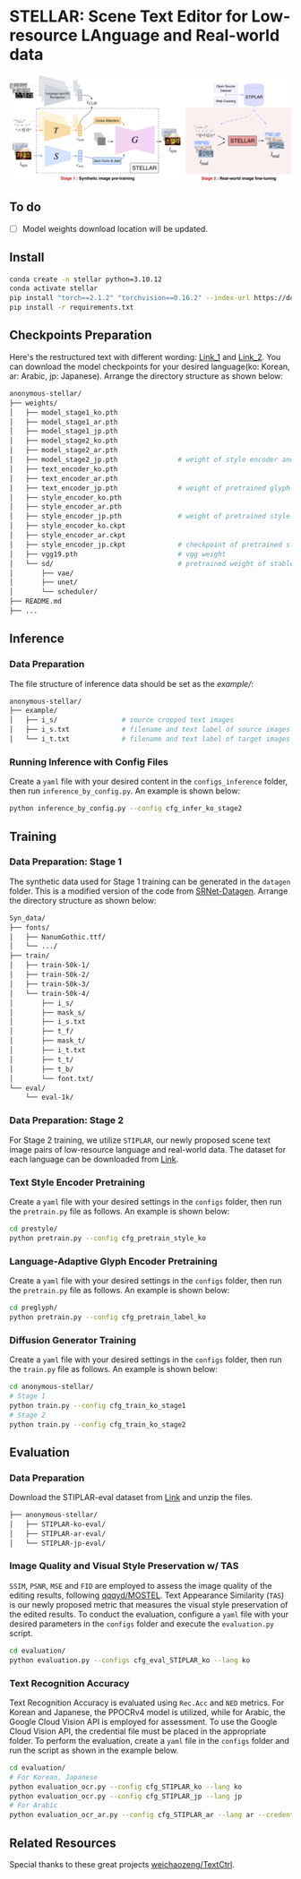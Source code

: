 # STELLAR: Scene Text Editor for Low-resource LAnguage and Real-world data

![Main_STELLAR](figs/main_stellar.png)

## To do
- [ ] Model weights download location will be updated.

## Install
```bash
conda create -n stellar python=3.10.12
conda activate stellar
pip install "torch==2.1.2" "torchvision==0.16.2" --index-url https://download.pytorch.org/whl/cu121
pip install -r requirements.txt
```

## Checkpoints Preparation
Here's the restructured text with different wording: [Link_1](https://drive.google.com/drive/folders/1xjD5EdUonqyDLDtst-58qfQOX9nwloMA?usp=sharing) and [Link_2](https://huggingface.co/stable-diffusion-v1-5/stable-diffusion-v1-5). You can download the model checkpoints for your desired language(ko: Korean, ar: Arabic, jp: Japanese). Arrange the directory structure as shown below:
```bash
anonymous-stellar/
├── weights/
│   ├── model_stage1_ko.pth
│   ├── model_stage1_ar.pth
│   ├── model_stage1_jp.pth
│   ├── model_stage2_ko.pth
│   ├── model_stage2_ar.pth
│   ├── model_stage2_jp.pth               # weight of style encoder and unet 
│   ├── text_encoder_ko.pth
│   ├── text_encoder_ar.pth
│   ├── text_encoder_jp.pth               # weight of pretrained glyph encoder
│   ├── style_encoder_ko.pth
│   ├── style_encoder_ar.pth
│   ├── style_encoder_jp.pth              # weight of pretrained style encoder
│   ├── style_encoder_ko.ckpt
│   ├── style_encoder_ar.ckpt
│   ├── style_encoder_jp.ckpt             # checkpoint of pretrained style encoder, projection layer and heads (for evaluation with TAS)
│   ├── vgg19.pth                         # vgg weight
│   └── sd/                               # pretrained weight of stable-diffusion-v1-5
│       ├── vae/
│       ├── unet/
│       └── scheduler/ 
├── README.md
├── ...
```

## Inference
### Data Preparation
The file structure of inference data should be set as the *example/*:  
```bash
anonymous-stellar/
├── example/
│   ├── i_s/                # source cropped text images
│   ├── i_s.txt             # filename and text label of source images in i_s/
│   └── i_t.txt             # filename and text label of target images
```

### Running Inference with Config Files
Create a `yaml` file with your desired content in the `configs_inference` folder, then run `inference_by_config.py`. An example is shown below:
```bash
python inference_by_config.py --config cfg_infer_ko_stage2
```

## Training
### Data Preparation: Stage 1
The synthetic data used for Stage 1 training can be generated in the `datagen` folder. This is a modified version of the code from [SRNet-Datagen](https://github.com/youdao-ai/SRNet-Datagen). Arrange the directory structure as shown below:
```bash
Syn_data/
├── fonts/
│   ├── NanumGothic.ttf/              
│   └── .../  
├── train/
│   ├── train-50k-1/                    
│   ├── train-50k-2/            
│   ├── train-50k-3/              
│   └── train-50k-4/                     
│       ├── i_s/
│       ├── mask_s/
│       ├── i_s.txt
│       ├── t_f/
│       ├── mask_t/
│       ├── i_t.txt
│       ├── t_t/
│       ├── t_b/
│       └── font.txt/ 
└── eval/
    └── eval-1k/
```

### Data Preparation: Stage 2
For Stage 2 training, we utilize `STIPLAR`, our newly proposed scene text image pairs of low-resource language and real-world data. The dataset for each language can be downloaded from [Link](https://drive.google.com/drive/folders/1nI7SjtXikB4pkPVw7HKTop8nJOKLR3ut?usp=sharing).

### Text Style Encoder Pretraining
Create a `yaml` file with your desired settings in the `configs` folder, then run the `pretrain.py` file as follows. An example is shown below:
```bash
cd prestyle/
python pretrain.py --config cfg_pretrain_style_ko
```

### Language-Adaptive Glyph Encoder Pretraining
Create a `yaml` file with your desired settings in the `configs` folder, then run the `pretrain.py` file as follows. An example is shown below:
```bash
cd preglyph/
python pretrain.py --config cfg_pretrain_label_ko
```

### Diffusion Generator Training
Create a `yaml` file with your desired settings in the `configs` folder, then run the `train.py` file as follows. An example is shown below:
```bash
cd anonymous-stellar/
# Stage 1
python train.py --config cfg_train_ko_stage1
# Stage 2
python train.py --config cfg_train_ko_stage2
```

## Evaluation
### Data Preparation
Download the STIPLAR-eval dataset from [Link](https://drive.google.com/drive/folders/1Nyum75Q3e9Qb_7bhLLQFvPSNRlcEkcF8?usp=sharing) and unzip the files.
```bash
├── anonymous-stellar/
│   ├── STIPLAR-ko-eval/
│   ├── STIPLAR-ar-eval/
│   └── STIPLAR-jp-eval/
```

### Image Quality and Visual Style Preservation w/ TAS
`SSIM`, `PSNR`, `MSE` and `FID` are employed to assess the image quality of the editing results, following [qqqyd/MOSTEL](https://github.com/qqqyd/MOSTEL). Text Appearance Similarity (`TAS`) is our newly proposed metric that measures the visual style preservation of the edited results. To conduct the evaluation, configure a `yaml` file with your desired parameters in the `configs` folder and execute the `evaluation.py` script.
```bash
cd evaluation/
python evaluation.py --configs cfg_eval_STIPLAR_ko --lang ko
```

### Text Recognition Accuracy
Text Recognition Accuracy is evaluated using `Rec.Acc` and `NED` metrics. For Korean and Japanese, the PPOCRv4 model is utilized, while for Arabic, the Google Cloud Vision API is employed for assessment. To use the Google Cloud Vision API, the credential file must be placed in the appropriate folder. To perform the evaluation, create a `yaml` file in the `configs` folder and run the script as shown in the example below.
```bash
cd evaluation/
# For Korean, Japanese
python evaluation_ocr.py --config cfg_STIPLAR_ko --lang ko
python evaluation_ocr.py --config cfg_STIPLAR_jp --lang jp
# For Arabic
python evaluation_ocr_ar.py --config cfg_STIPLAR_ar --lang ar --credentials /path/to/your/credentials.json
```

## Related Resources
Special thanks to these great projects [weichaozeng/TextCtrl](https://github.com/weichaozeng/TextCtrl).